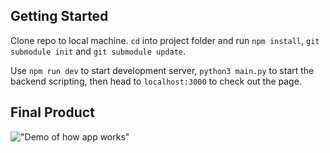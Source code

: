 ## Getting Started

Clone repo to local machine. `cd` into project folder and run `npm install`, `git submodule init` and `git submodule update`. 

Use `npm run dev` to start development server, `python3 main.py` to start the backend scripting, then head to `localhost:3000` to check out the page.

## Final Product

!["Demo of how app works"](https://github.com/adam-kowalczuk/nextjs-web-curator/blob/main/docs/test.png?raw=true)
